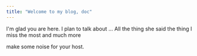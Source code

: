 ```yaml
---
title: "Welcome to my blog, doc"
---
```


I'm glad you are here. I plan to talk about ...
All the thing she said
the thing I miss the most
and much more

make some noise
for your host.
